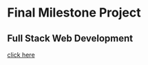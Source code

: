 # Final Milestone Project

## Full Stack Web Development 

<a href="https://challenge-me-paddy.herokuapp.com/">click here</a>

### 